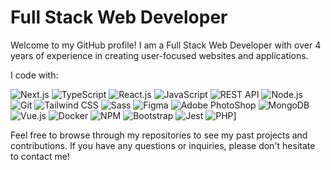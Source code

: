 # Full Stack Web Developer

Welcome to my GitHub profile! I am a Full Stack Web Developer with over 4 years of experience in creating user-focused websites and applications.

I code with:

![Next.js](https://img.shields.io/badge/-Next.js-black?style=flat-square&logo=next.js)
![TypeScript](https://img.shields.io/badge/-TypeScript-007ACC?style=flat-square&logo=typescript&logoColor=white)
![React.js](https://img.shields.io/badge/-React.js-61DAFB?style=flat-square&logo=react&logoColor=white)
![JavaScript](https://img.shields.io/badge/-JavaScript-F7DF1E?style=flat-square&logo=javascript&logoColor=black)
![REST API](https://img.shields.io/badge/-REST%20API-005571?style=flat-square)
![Node.js](https://img.shields.io/badge/-Node.js-339933?style=flat-square&logo=node.js&logoColor=white)
![Git](https://img.shields.io/badge/-Git-F05032?style=flat-square&logo=git&logoColor=white)
![Tailwind CSS](https://img.shields.io/badge/-Tailwind%20CSS-38B2AC?style=flat-square&logo=tailwind-css&logoColor=white)
![Sass](https://img.shields.io/badge/-Sass-CC6699?style=flat-square&logo=sass&logoColor=white)
![Figma](https://img.shields.io/badge/-Figma-F24E1E?style=flat-square&logo=figma&logoColor=white)
![Adobe PhotoShop](https://img.shields.io/badge/-Adobe%20PhotoShop-31A8FF?style=flat-square&logo=adobe-photoshop&logoColor=white)
![MongoDB](https://img.shields.io/badge/-MongoDB-47A248?style=flat-square&logo=mongodb&logoColor=white)
![Vue.js](https://img.shields.io/badge/-Vue.js-4FC08D?style=flat-square&logo=vue.js&logoColor=white)
![Docker](https://img.shields.io/badge/-Docker-2496ED?style=flat-square&logo=docker&logoColor=white)
![NPM](https://img.shields.io/badge/-NPM-CB3837?style=flat-square&logo=npm&logoColor=white)
![Bootstrap](https://img.shields.io/badge/-Bootstrap-563D7C?style=flat-square&logo=bootstrap&logoColor=white)
![Jest](https://img.shields.io/badge/-Jest-C21325?style=flat-square&logo=jest&logoColor=white)
![PHP](https://img.shields.io/badge/-PHP-black?style=flat-square&logo=php)]


Feel free to browse through my repositories to see my past projects and contributions. If you have any questions or inquiries, please don't hesitate to contact me!
